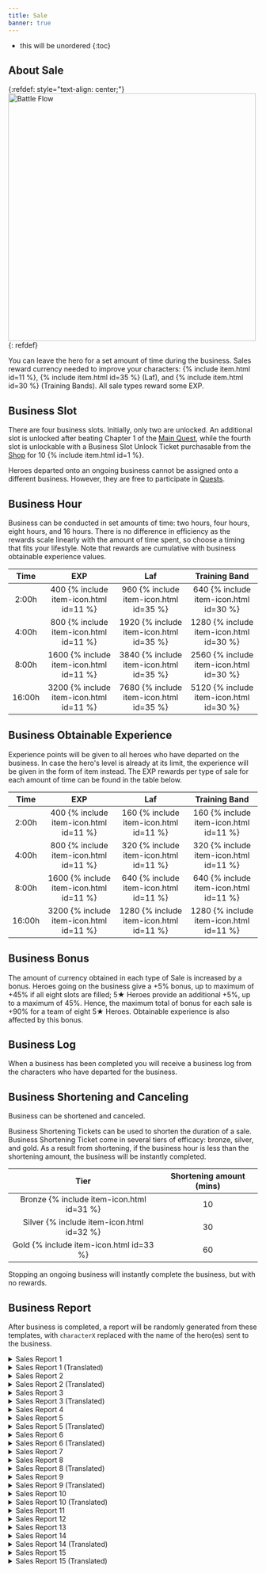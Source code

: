 ```yaml
---
title: Sale
banner: true
---
```


* this will be unordered
{:toc}

## About Sale

{:refdef: style="text-align: center;"}
<img src="/assets/img/systempage_4.png" alt="Battle Flow" height=500px>
{: refdef}

You can leave the hero for a set amount of time during the business. Sales reward currency needed to improve your characters: {% include item.html id=11 %}, {% include item.html id=35 %} (Laf), and {% include item.html id=30 %} (Training Bands). All sale types reward some EXP.

## Business Slot

There are four business slots. Initially, only two are unlocked. An additional slot is unlocked after beating Chapter 1 of the [Main Quest](/guide/quest/#main-quest), while the fourth slot is unlockable with a Business Slot Unlock Ticket purchasable from the [Shop](/guide/shop/) for 10 {% include item.html id=1 %}.

Heroes departed onto an ongoing business cannot be assigned onto a different business. However, they are free to participate in [Quests](/guide/quest/).

## Business Hour

Business can be conducted in set amounts of time: two hours, four hours, eight hours, and 16 hours. There is no difference in efficiency as the rewards scale linearly with the amount of time spent, so choose a timing that fits your lifestyle. Note that rewards are cumulative with business obtainable experience values.

|  Time  |  EXP |  Laf | Training Band |
|:------:|:----:|:----:|:-------------:|
|  2:00h |  400 {% include item-icon.html id=11 %} |  960 {% include item-icon.html id=35 %} |      640 {% include item-icon.html id=30 %}      |
|  4:00h |  800 {% include item-icon.html id=11 %} | 1920 {% include item-icon.html id=35 %} |      1280 {% include item-icon.html id=30 %}     |
|  8:00h | 1600 {% include item-icon.html id=11 %} | 3840 {% include item-icon.html id=35 %} |      2560 {% include item-icon.html id=30 %}     |
| 16:00h | 3200 {% include item-icon.html id=11 %} | 7680 {% include item-icon.html id=35 %} |      5120 {% include item-icon.html id=30 %}     |


## Business Obtainable Experience

Experience points will be given to all heroes who have departed on the business. In case the hero's level is already at its limit, the experience will be given in the form of item instead. The EXP rewards per type of sale for each amount of time can be found in the table below.

| Time   | EXP  | Laf | Training Band |
|:--------:|:------:|:------:|:----------:|
| 2:00h  | 400 {% include item-icon.html id=11 %}  | 160 {% include item-icon.html id=11 %}  | 160 {% include item-icon.html id=11 %}      |
| 4:00h  | 800 {% include item-icon.html id=11 %}  | 320 {% include item-icon.html id=11 %}  | 320 {% include item-icon.html id=11 %}     |
| 8:00h  | 1600 {% include item-icon.html id=11 %} | 640 {% include item-icon.html id=11 %}  | 640 {% include item-icon.html id=11 %}     |
| 16:00h | 3200 {% include item-icon.html id=11 %} | 1280 {% include item-icon.html id=11 %} | 1280 {% include item-icon.html id=11 %}     |

## Business Bonus

The amount of currency obtained in each type of Sale is increased by a bonus. Heroes going on the business give a +5% bonus, up to maximum of +45% if all eight slots are filled; 5★ Heroes provide an additional +5%, up to a maximum of 45%. Hence, the maximum total of bonus for each sale is +90% for a team of eight 5★ Heroes. Obtainable experience is also affected by this bonus.

## Business Log

When a business has been completed you will receive a business log from the characters who have departed for the business.

## Business Shortening and Canceling

Business can be shortened and canceled.

Business Shortening Tickets can be used to shorten the duration of a sale. Business Shortening Ticket come in several tiers of efficacy: bronze, silver, and gold. As a result from shortening, if the business hour is less than the shortening amount, the business will be instantly completed.

| Tier   | Shortening amount (mins) |
|:--------:|:------------------------:|
| Bronze {% include item-icon.html id=31 %} | 10                     |
| Silver {% include item-icon.html id=32 %} | 30                     |
| Gold   {% include item-icon.html id=33 %} | 60                     |


Stopping an ongoing business will instantly complete the business, but with no rewards.

## Business Report

After business is completed, a report will be randomly generated from these templates, with <code>characterX</code> replaced with
the name of the hero(es) sent to the business.

<details><summary>Sales Report 1</summary>
<p><code>character0</code>は待ち合わせ場所に到着した。<br>すると現れた仲介業者の男が頭を下げてきた。<br>「どうしても欠員が出ちゃって…お願いします！」<br>言われるがままに、<code>character0</code>は更衣室に入った。<br>そこにあったのは、ファンシーな着ぐるみだった。<br><code>character0</code>はそれを着用し、台本通りに役をこなした。<br>ベタなショーの内容に、子供 たちは冷め気味……。<br><br>しかし、途中現れたチンピラを取り押さえたことで、<br><code>character0</code>は一躍子供たちの人 気者に。<br>沢山の子供達と共に写真を撮った。<br><br>ハプニングだらけの営業活動だったが、<br>満更でもない気持ちで帰還したのだった……。
</p>
</details>

<details><summary>Sales Report 1 (Translated)</summary>
<p><code>character0</code>arrived at the meeting place.<br>There, the frazzled client bowed his head in gratitude.<br>"We're booked so full there are no vacancies left at all... thank you so much!".<br>As asked,<code>character0</code>entered the changing room.<br>What was there was a fancy cartoon mascot costume.<br><code>character0</code>wore it and did the job according to the script, and endured performing the corny children's show...<br><br>However, while on their way back to change out of the costume,<br><code>character0</code>was suddenly swarmed by cheering kids.<br>They ended up taking pictures with a lot of children.<br><br>It was a sales activity full of happenings,<br>They returned with a feeling that it wasn't so bad after all...
</p>
</details>

<details><summary>Sales Report 2</summary>
<p>営業先で、<code>character0</code>はヴィランと遭遇した！<br>ヴィランは、奇怪な踊りを踊りながら、<br>民衆にセクハラ的な行為を行って喜んでいる、<br>文字通りの変態だった！<br><br><code>character0</code>はそんな変態を止めるべく戦闘を行うが、<br>変態相手にマトモな技は通用しなかった。<br><br>目には目を、歯には歯を。<br><code>character0</code>はダンスバトルを申し込んだ！<br>変態を軽々と圧倒するデタラメで妙ちきりんな踊りに、<br>ヴィランは負けを認め、たちまち御用となった。<br><br>しかし、変態ヴィランを逮捕した功績と共に、<br><code>character0</code>は大事な何かを失ったのだった……。
</p>
</details>

<details><summary>Sales Report 2 (Translated)</summary>
<p>At the business location,<code>character0</code>encountered a villain!<br>The villain dragged citizens along, forcing them into a bizarre dance,<br>but slyly groping the dance partners on the side.<br>It was a pervert on the loose!<br><br><code>character0</code>transformed, determined to put a stop to their misdeeds.<br>However, their usual battle techniques did not work against the agile, slippery opponent.<br><br>Eye for an eye, tooth for a tooth.<br><code>character0</code>challenged the villain head on in a dance battle!<br>Their haphazard, unpredictable dancing overwhelmed the opponent,<br>The Villain admitted to losing and was quickly arrested.<br><br>However, with the achievement of capturing the perverted villain<br><code>character0</code>lost something important...
</p>
</details>

<details><summary>Sales Report 3</summary>
<p>自分は一体、どこから来たのか。<br>自分は一体、何者なのか。<br>自分は一体、どこへ向かうのか。<br><br>自分は一体、今何 をしているのか。<br><br>そんなことを考えながら、<br><code>character0</code>は一心不乱に流れ作業を行い続けた。<br>他のメ ンバーは皆、一体何を考えながら<br>この作業をしているのだろう……。<br><br>この仕事を続けていれば、いずれ真理を<br>見つけられるかもしれない。<br><code>character0</code>は、精神修行について、<br>真剣に考えさせられたという。
</p>
</details>

<details><summary>Sales Report 3 (Translated)</summary>
<p>Where did you come from?<br>Who are you?<br>Where on earth are you going?<br>........<br><br>What on earth are you doing now?<br><br>While thinking about that,<br><code>character0</code>continued to work on the assembly line.<br>What the hell are all the other members thinking about<br>Their mind continued to wander as they went about their repetitive task...<br><br>If you continue this work, the truth will come<br>You may be able to find it.<br><code>character0</code>sank deep into their meditative training,<br>It was said that they were made to think seriously.
</p>
</details>

<details><summary>Sales Report 4</summary>
<p><code>character0</code>を待っていたのは、<br>恐ろしいまでにハイテンションな現場だった。<br>皆、徹夜明け何日目かという勢いの、<br>ナチュラルハイの状態に入っている。<br><br><code>character0</code>は流石に危機感を覚え、<br>必死に彼らの仕事 を手伝った。<br>しかし、想像以上に過酷な仕事内容に、<br><code>character0</code>もだんだんと心のブレーキが壊れ始める……。<br><br>そして、<code>character0</code>もまた、<br>今までの人生で一番では無いかというくらいの<br>超ハイテンション状態で現場を去るのだった……。
</p>
</details>

<details><summary>Sales Report 5</summary>
<p>営業先で、<code>character0</code>はヴィランと遭遇した！<br>ヴィランは、<code>character0</code>にフードファイトを申し 込んできた！<br>何処からか運ばれてくる山盛りの食事。<br>続々と集まり始める観客……。<br><br><code>character0</code>は勝負 を受けて、食事の山にかじりついた！<br>無我夢中で食していくうちに、段々とペースを<br>落としていくヴィラン……。<br>これを好機と、一気に攻める<code>character0</code>！<br><code>character0</code>は見事、ヴィランとの戦いに勝利した！<br><br>しばらく、食事の量を元の状態に戻すのに<br>苦労したという。<br>
</p>
</details>

<details><summary>Sales Report 5 (Translated)</summary>
<p>At the business location,<code>character0</code>encountered a villain!<br>The villain challenged <code>character0</code>to an eating competition!<br>A heap of meals was brought from somewhere,<br>and an audiences began to gather one after another...<br><br><code>character0</code>accepted the challenge with gusto and began to attack the mountain of food!<br>The pitched battle initially seemed like an even match,<br>Until the villain eventually began to fall behind...<br>Taking this as an opportunity,<code>character0</code> attacked at once!<br><code>character0</code>has won the battle with the villain brilliantly!
</p>
</details>

<details><summary>Sales Report 6</summary>
<p>活動中、些細な意見の相違からいざこざが発生。<br><code>character0</code>が口火を切り、<code>character1</code>が挑発に 乗ってしまう。<br>言い争いになる<code>character0</code>と<code>character1</code>。<br><br>どっちが先かは分からないが、<br>次第と手が出て、掴み合いの大喧嘩に発展。<br><code>character0</code>が吠え、<code>character1</code>が叫び返す。<br>誰も止められないほどに現場は混乱する。<br><br>しかし、しばらく喧嘩が続くうちに、<br>お互いの実力を認め合い、次第に笑い合うようになる。<br>最後には<code>character0</code>が手を差し出し、<br><code>character1</code>が握り返し、２人で夕日を眺めて笑い合った。<br>２人の仲は、なんだかんだで深まったのだった。<br><br><code>character0</code>追記：<br>本件に関しての始末書 については、別途提出します。<br>
</p>
</details>

<details><summary>Sales Report 6 (Translated)</summary>
<p>During the activity, a slight disagreement caused trouble.<br><code>character0</code>became angry and<code>character1</code>provoked them further.<br><code>character0</code>and<code>character1</code>got into a big argument.<br><br>Nobody knows who started it first,<br>But gradually it devolved into a physcical altercation of grabbing and shoving,<br><code>character0</code>barks and<code>character1</code>shouts back.<br>The scene is so confusing and chaotic that no one can stop it.<br><br>However, after the quarrel continued for a while,<br>They recognize each other's abilities and gradually start to laugh.<br>At the end,<code>character0</code>reaches out a hand,<br><code>character1</code>shook it heartily and the pair laughed at the sunset.<br>The relationship between the two had somehow deepened.<br><br><code>character0</code>postscript:<br>A written statement regarding this matter will be submitted separately.<br>
</p>
</details>

<details><summary>Sales Report 7</summary>
<p>営業先から帰還するため、宇宙船を駆る。<br>しかし、動力エンジンがまさかの故障。<br>修理サービスを待つ羽目になってしま った。<br><br>幸い空調や食料に問題はない。<br>しかし、狭い空間には、<code>character0</code>と<code>character1</code>が２人きり。<br>気を紛らわそうと話題を振る<code>character0</code>。<br>話を膨らませようと頑張る<code>character1</code>。<br>しかし、すぐに話題もつき、沈黙の時間が流れる。<br><br>やがて就寝の時間が訪れ、２人は座席を倒す。<br>だが、相手のことが気になって、寝るに寝れない。<br><code>character1</code>が寝返りを打つ衣擦れの音に、<br><code>character0</code>は思わずドキドキ。<br><code>character0</code>がトイレに立つ足音が、<br><code>character1</code>には妙に気になってしまう。<br><br>やがて修理サービスが到着し、無事帰還するも、<br>２人の目は隈だらけになっていた…。
</p>
</details>

<details><summary>Sales Report 8</summary>
<p>炎天下、高温の現場での仕事。<br>気丈に仕事を回していた<code>character0</code>も、<br>次第にふらつき始め、やがて倒れてしまう。<br><br><code>character1</code>は<code>character0</code>を涼しい空間に運び、介抱する。<br><code>character1</code>は熱を貯め込んだ<code>character0</code>の体を冷やすため、<br><code>character0</code>の服を脱がすことにする……が。<br>妙 にドキドキしてしまう<code>character1</code>。<br>適切な対処を行おうとしているだけなのに、<br>何か、いけない事をしている ような……。<br><br>やがて目を覚ました<code>character0</code>。<br>自らの着衣の様を見て、思わず赤面してしまう。<br>ひとま ず<code>character1</code>に礼を言うも、<br>なんとも言えない微妙な空気が、２人の間に流れる。<br><br>帰還後、妙にお互いの 視線が気になってしまう<br><code>character0</code>と<code>character1</code>の２人だった。
</p>
</details>

<details><summary>Sales Report 8 (Translated)</summary>
<p>Working together in a hot field under the scorching sun.<br><code>character0</code>who had been working hard,<br>gradually begins to sway and eventually collapses.<br><br><code>character1</code>carries <code>character0</code>to a cool, shady area to take care of them.<br>While<code>character1</code>attempts to cool off the body of <code>character0</code>、<br>They decided to take off some of <code>character0</code>'s clothes...<br><code>character1</code>'s heart pounds for some reason.<br>I'm just trying to take appropriate action<br>It's not like I'm doing something wrong...<br><br>Eventually,<code>character0</code>began to stir.。<br>Upon seeing their clothes, they blush.<br>Still, they thank<code>character1</code>for caring for them, but<br>An awkward air flows between the two.<br><br>After returning from the job, the two still have trouble looking eachother in the eyes.
</p>
</details>

<details><summary>Sales Report 9</summary>
<p>仕事が早く終わってしまい、<br>迎えが来るまで半日近く時間が空いてしまった。<br><code>character0</code>の提案で、<code>character1</code>は現地を観光して時間を潰すことに。<br><br>現地では丁度祭りが行われており、<br>普段見ないような異文化の 屋台が軒を連ねていた。<br><code>character1</code>は興味深そうにそれらの店先を眺め、<br>１つの商品を手に取り、<code>character0</code>に見せる。<br><code>character0</code>に似合いそうだ、と。<br><br>店主は「それは恋人に送ると結ばれるという<br>まじないが込められた品ですよ」と語る。<br><br><code>character1</code>は、説明に動揺し、赤面してうつむいてしまう。<br>しかし、折角<code>character1</code>が勧めてくれたものだから、と、<br><code>character0</code>は店主に代金を渡し、それを購入する。<br><br><code>character0</code>は今も、こっそりそれを身に着けているという。
</p>
</details>

<details><summary>Sales Report 9 (Translated)</summary>
<p>Work was finished early this time,<br>with nearly half a day remaining until the scheduled pickup time.<br>At the suggestion of <code>character0</code>,<code>character1</code>decided to go sightseeing and kill time.<br><br>A festival is being held locally,<br>There were many stalls of different cultures that you wouldn't normally see.<br><code>character1</code>looks at those storefronts with interest,<br>Picking up one product and showing it to <code>character0</code>.<br>"<code>character0</code>this one would look good on you!"<br><br>The stall owner said, "That one is said to hold a special magic,<br>if you give it to your lover, the two of you will be bound together forever." He says.<br><br><code>character1</code>is flustered by the explanation, blushes and looks down.<br>However, because it was recommended by<code>character1</code><br><code>character0</code>gives the money to the shop owner and buys it.<br><br>Secretly,<code>character0</code>still wears it on days off.
</p>
</details>

<details><summary>Sales Report 10</summary>
<p>職務中、成り行きで取引先の重役を接待しなくては<br>いけなくなってしまった<code>character0</code>と<code>character1</code>。<br>連れてこられたのは、歓楽街のスナック。<br><br>酒が入り、すっかり上機嫌な重役は、<br>２人の歌声を聞きたいと、<br>カラオケマシンに曲をリクエストし、<br>２人にマイクを持たせ、前に立たせる。<br><br>流れ出したのは、やや古臭いデュエット のラブソング。<br><code>character0</code>は全くその曲を知らない。<br>画面に流れる歌詞を追い、懸命に歌う<code>character0</code>。<br><br>しかし、<code>character1</code>は元からその曲を知っていた。<br><code>character1</code>は、うまく<code>character0</code>をリードして歌う。<br>重役は大満足の拍手で２人を労った。<br><br>以降、<code>character1</code>がその時の曲の一節を口ずさむと、<br><code>character0</code>が乗っかってくるようになったという。
</p>
</details>

<details><summary>Sales Report 10 (Translated)</summary>
<p>For today's duties,<br>we have to entertain some executives of a partner company<code>character0</code>and<code>character1</code>attended a dinner with them in the red-light district.<br><br>The executive got into a good mood thanks to the sake,<br>"I want to hear you two's singing voices!"<br>Requesting a song from the karaoke machine,<br>The two were hastily given microphones and told to stand in front of them.<br><br>What began playing was a slightly old-fashioned duet love song.<br><code>character0</code>doesn't know the song at all.<br>Nonetheless,<code>character0</code>does their best to follow the onscreen lyrics, singing with their all.<br><br>However,<code>character1</code>was already familiar with the song from the beginning.<br><code>character1</code>leads <code>character0</code>through the ballad.<br>The executives were very pleased and applauded the duet.<br><br>Since then, when <code>character1</code>idly sings a passage of the song,<br><code>character0</code>follows up with the next lyrics.
</p>
</details>


<details><summary>Sales Report 11</summary>
<p><code>character0</code>の運転により現場へ出発する際、<br>船内でどっちが助手席に座るかで<br><code>character2</code>と<code>character3</code>が揉めてしまった。<br>どちらも一歩も引かず、まるで子供の喧嘩の様相を<br>呈し始めていた。<br><br>結局、<code>character1</code>が仲裁に入り、<br><code>character1</code>が助手席、<code>character2</code>と<code>character3</code>はどちらも<br>後部座席という形で落ち着き、発進した。<br><br>しかし、<code>character0</code>の運転があまりに荒い為 か、<br>はたまたスペースデブリの量が多かったためか、<br>船体は大きく揺れる。<br><br><code>character2</code>と<code>character3</code>は、<br>どちらも仲良く船酔いしてしまった。<br><br>現場到着後、１時間程度稼働までに時間がかかった<br>理由については、以上の通りとなる。
</p>
</details>

<details><summary>Sales Report 12</summary>
<p>現場において、強盗行為を行うヴィランに遭遇。<br>総員で対処にあたった。<br><br><code>character0</code>のサポートを<code>character1</code>、<br><code>character2</code>のサポートを<code>character3</code>が行い、<br>あとはヴィランを取り押さ えるだけだった。<br><br>そこで<code>character2</code>が、最後の決め技に必要だとして、<br>「アレ」を<code>character3</code>に対して要求。<br><code>character3</code>は全く何のことか分からず、<br>焦った様子で「アレ」を要求する<code>character2</code>に対し、<br>困惑したような切り返しをするばかり。<br><br>結局モタついている間にヴィランが逃走を図った為、<br><code>character0</code>と<code>character1</code>で捕獲を行った。<br><br>戦闘後「アレさえあれば…」と不満げにする<code>character2</code>。<br>一体「アレ」とは何だったのか……。
</p>
</details>

<details><summary>Sales Report 13</summary>
<p>昼食時、ある騒動が発生した。<br><code>character2</code>の弁当のから揚げが、<br>あからさまに１つ足りないのだ。<br><br><code>character1</code>は弁当屋の店員が入れ忘れたのではと言うが、<br>ぽっかりと空いた空間には、衣が落ちた形跡がある。<br><code>character3</code>は自分の分を渡すから落ち着くよう促す。<br>しかし<code>character2</code>はそういう事ではないと返 す。<br><br><code>character0</code>を疑う<code>character2</code>は問い詰めるが、<br>あまりにしつこいために<code>character0</code>は怒り、<br>「から揚げ１個くらいで」と食って掛かる。<br><code>character2</code>と<code>character0</code>は、口 論を始めてしまった。<br><br>その時、小型の野生動物が接近してきて、<br>蓋の空いた弁当から、から揚げを１個持ち去った。<br><br>真犯人は、<code>character2</code>の目の前で<br>それを美味しそうに平らげた。
</p>
</details>

<details><summary>Sales Report 14</summary>
<p>出発時から、<code>character0</code>と<code>character1</code>は機嫌が悪かった。<br>互いの顔を見ようともせず、言葉すら 交わさない。<br>職務中も、それは同様。<br><code>character2</code>と<code>character3</code>は、その空気にただ耐えるしかなかった。<br><br>しかし、カイブツの発生に対する対応の際、<br>状況は変化する。<br><code>character0</code>は<code>character1</code>と何か言い合いながらも、<br>素晴らしいコンビネーションで戦闘を行い、<br>見事にカイブツを撃退。<br><br>バトルの後、<code>character0</code>は<code>character1</code>に対し、<br>今日の事に免じて、あのことは許すと告げる。<br><code>character1</code>も、それを受けて謝罪の言葉を述べる。<br><code>character2</code>はその光景を見て、<br>そうか、あの事はもういいのかと<code>character0</code>に尋ねる。<br><code>character0</code>の頷くさまに、<code>character2</code>は頷きながら感涙 する。<br><br><code>character3</code>は、状況が全く分からずに唖然としていた。<br>
</p>
</details>

<details><summary>Sales Report 14 (Translated)</summary>
<p>From the time of departure,<code>character0</code>and<code>character1</code>were in a foul mood due to an earlier argument.<br>They refuse to look at each other's faces and don't even exchange words.<br>Even during the duties, it is the same.<br><code>character2</code>and<code>character3</code>had no choice but to endure the tense atmosphere.<br><br>However, when responding to an outbreak of Kaibutsu<br>The situation changes.<br>Despite the lingering bitterness between<code>character0</code>and<code>character1</code>,<br>The two fight in a great combination and repel the Kaibutsu brilliantly.<br><br>After the battle,<code>character0</code>is against<code>character1</code>,<br>I'm sorry for today, and I hope you can forgive me...<br><code>character1</code>apologizes as well.<br><code>character2</code>sees the scene and asks if things are okay between them again,<br><code>character0</code>nods, smiling through tears at<code>character2</code>.<br><br><code>character3</code>was stunned, not having realized any of this was going on at all.<br>
</p>
</details>

<details><summary>Sales Report 15</summary>
<p>仕事の後、夕飯を食べて帰ることになった。<br><br>しかし、たまたま入った店が高級店だった為か、<br>食事後に請求された金 額はとんでもないものだった。<br><br>奢るはずだった<code>character0</code>は、明らかに混乱している。<br><code>character1</code>は財布の中身を確かめ、ため息をつく。<br><code>character2</code>は、皿洗いを覚悟した。<br><br>しかしそこで、<code>character3</code>が颯爽と金色に輝くカードを<br>取り出し、「一括払い」を宣言。<br><br>全員、<code>character3</code>に感謝 の言葉を述べ、<br><code>character3</code>はなんてことないと笑って切り返した。<br>何て太っ腹なんだろう……。<br><br>備考：<br><code>character3</code>は当面の間、<br>食事時にカップ麺の支給を要望している。<br>
</p>
</details>

<details><summary>Sales Report 15 (Translated)</summary>
<p>After work, the team decided to eat dinner and go home.<br><br>However, maybe because the store they happened to enter was a luxury store.<br>The amount charged after the meal was unexpectedly ridiculous.<br><br><code>character0</code>,who had intended to treat everyone, is clearly confused.<br><code>character1</code>checks the contents of his wallet and sighs.<br><code>character2</code>resigned to a night of washing the dishes.<br><br>Suddenly, <code>character3</code>saves the day, flashing a dashing golden card and declaring a "Dinner's on me."<br><br>Everyone thanked<code>character3</code>,<br><code>character3</code>laughed and told them to think nothing of it.<br>Everyone left satisfied with full bellies...<br><br>Additional Notes:<br>For the forseeable future, <code>character3</code>requests the provision of cup noodles at meal time.<br>
</p>
</details>
